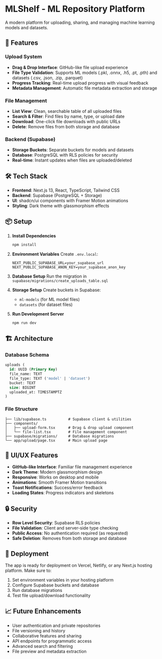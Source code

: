 # MLShelf - ML Repository Platform

A modern platform for uploading, sharing, and managing machine learning models and datasets.

## 🚀 Features

### Upload System
- **Drag & Drop Interface**: GitHub-like file upload experience
- **File Type Validation**: Supports ML models (.pkl, .onnx, .h5, .pt, .pth) and datasets (.csv, .json, .zip, .parquet)
- **Progress Tracking**: Real-time upload progress with visual feedback
- **Metadata Management**: Automatic file metadata extraction and storage

### File Management
- **List View**: Clean, searchable table of all uploaded files
- **Search & Filter**: Find files by name, type, or upload date
- **Download**: One-click file downloads with public URLs
- **Delete**: Remove files from both storage and database

### Backend (Supabase)
- **Storage Buckets**: Separate buckets for models and datasets
- **Database**: PostgreSQL with RLS policies for security
- **Real-time**: Instant updates when files are uploaded/deleted

## 🛠 Tech Stack

- **Frontend**: Next.js 13, React, TypeScript, Tailwind CSS
- **Backend**: Supabase (PostgreSQL + Storage)
- **UI**: shadcn/ui components with Framer Motion animations
- **Styling**: Dark theme with glassmorphism effects

## 📦 Setup

1. **Install Dependencies**
   ```bash
   npm install
   ```

2. **Environment Variables**
   Create `.env.local`:
   ```env
   NEXT_PUBLIC_SUPABASE_URL=your_supabase_url
   NEXT_PUBLIC_SUPABASE_ANON_KEY=your_supabase_anon_key
   ```

3. **Database Setup**
   Run the migration in `supabase/migrations/create_uploads_table.sql`

4. **Storage Setup**
   Create buckets in Supabase:
   - `ml-models` (for ML model files)
   - `datasets` (for dataset files)

5. **Run Development Server**
   ```bash
   npm run dev
   ```

## 🏗 Architecture

### Database Schema
```sql
uploads (
  id: UUID (Primary Key)
  file_name: TEXT
  file_type: TEXT ('model' | 'dataset')
  bucket: TEXT
  size: BIGINT
  uploaded_at: TIMESTAMPTZ
)
```

### File Structure
```
├── lib/supabase.ts          # Supabase client & utilities
├── components/
│   ├── upload-form.tsx      # Drag & drop upload component
│   └── file-list.tsx        # File management component
├── supabase/migrations/     # Database migrations
└── app/upload/page.tsx      # Main upload page
```

## 🎨 UI/UX Features

- **GitHub-like Interface**: Familiar file management experience
- **Dark Theme**: Modern glassmorphism design
- **Responsive**: Works on desktop and mobile
- **Animations**: Smooth Framer Motion transitions
- **Toast Notifications**: Success/error feedback
- **Loading States**: Progress indicators and skeletons

## 🔒 Security

- **Row Level Security**: Supabase RLS policies
- **File Validation**: Client and server-side type checking
- **Public Access**: No authentication required (as requested)
- **Safe Deletion**: Removes from both storage and database

## 🚀 Deployment

The app is ready for deployment on Vercel, Netlify, or any Next.js hosting platform. Make sure to:

1. Set environment variables in your hosting platform
2. Configure Supabase buckets and database
3. Run database migrations
4. Test file upload/download functionality

## 📈 Future Enhancements

- User authentication and private repositories
- File versioning and history
- Collaborative features and sharing
- API endpoints for programmatic access
- Advanced search and filtering
- File preview and metadata extraction